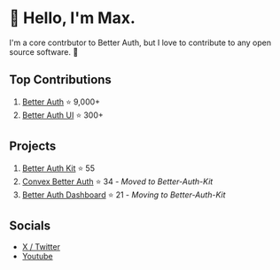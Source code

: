 # 👋 Hello, I'm Max.

I'm a core contrbutor to Better Auth, but I love to contribute to any open source software. 👀

## Top Contributions

1. [Better Auth](https://github.com/better-auth/better-auth) ⭐ 9,000+
2. [Better Auth UI](https://github.com/daveyplate/better-auth-ui) ⭐ 300+

## Projects

1. [Better Auth Kit](https://github.com/ping-maxwell/better-auth-kit) ⭐ 55
2. [Convex Better Auth](https://github.com/ping-maxwell/convex-better-auth) ⭐ 34 - *Moved to Better-Auth-Kit*
3. [Better Auth Dashboard](https://github.com/ping-maxwell/better-auth-dashboard) ⭐ 21 - *Moving to Better-Auth-Kit*

## Socials

* [X / Twitter](https://x.com/PingStruggles)
* [Youtube](https://www.youtube.com/@Maxwell-Chen)
